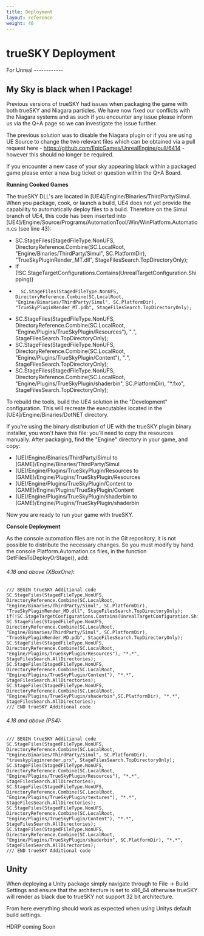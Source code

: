 ```yaml
---
title: Deployment
layout: reference
weight: 40
---
```





trueSKY Deployment
========

<div class="ue4-specific">
For Unreal
------------

My Sky is black when I Package!
---------------------------------

Previous versions of trueSKY had issues when packaging the game with both trueSKY and Niagara particles. We have now fixed our conflicts with the Niagara systems and as such if you encounter any issue please inform us via the Q+A page so we can investigate the issue further.

The previous solution was to disable the Niagara plugin or if you are using UE Source to change the two relevant files which can be obtained via a pull request here - https://github.com/EpicGames/UnrealEngine/pull/6414 - however this should no longer be required.

If you encounter a new case of your sky appearing black within a packaged game please enter a new bug ticket or question within the Q+A Board.


**Running Cooked Games**

The trueSKY DLL's are  located in [UE4]/Engine/Binaries/ThirdParty/Simul. When you package, cook, or launch a build, UE4 does not yet provide the capability to automatically deploy files to a build. Therefore on the Simul branch of UE4, this code has been inserted into [UE4]/Engine/Source/Programs/AutomationTool/Win/WinPlatform.Automation.cs (see line 43):



* SC.StageFiles(StagedFileType.NonUFS, DirectoryReference.Combine(SC.LocalRoot, "Engine/Binaries/ThirdParty/Simul", SC.PlatformDir), "TrueSkyPluginRender_MT.dll", StageFilesSearch.TopDirectoryOnly);        
* if (!SC.StageTargetConfigurations.Contains(UnrealTargetConfiguration.Shipping))
*       SC.StageFiles(StagedFileType.NonUFS, DirectoryReference.Combine(SC.LocalRoot, "Engine/Binaries/ThirdParty/Simul", SC.PlatformDir), "TrueSkyPluginRender_MT.pdb", StageFilesSearch.TopDirectoryOnly);
* SC.StageFiles(StagedFileType.NonUFS, DirectoryReference.Combine(SC.LocalRoot, "Engine/Plugins/TrueSkyPlugin/Resources"), "*.*", StageFilesSearch.TopDirectoryOnly);
* SC.StageFiles(StagedFileType.NonUFS, DirectoryReference.Combine(SC.LocalRoot, "Engine/Plugins/TrueSkyPlugin/Content"), "*.*", StageFilesSearch.TopDirectoryOnly);
* SC.StageFiles(StagedFileType.NonUFS, DirectoryReference.Combine(SC.LocalRoot, "Engine/Plugins/TrueSkyPlugin/shaderbin", SC.PlatformDir), "*.fxo", StageFilesSearch.TopDirectoryOnly);



To rebuild the tools, build the UE4 solution in the "Development" configuration. This will recreate the executables located in the [UE4]/Engine/Binaries/DotNET directory.

If you're using the binary distribution of UE with the trueSKY plugin binary installer, you won't have this file: you'll need to copy the resources manually. After packaging, find the "Engine" directory in your game, and copy:


* (UE)/Engine/Binaries/ThirdParty/Simul to (GAME)/Engine/Binaries/ThirdParty/Simul
* (UE)/Engine/Plugins/TrueSkyPlugin/Resources to (GAME)/Engine/Plugins/TrueSkyPlugin/Resources
* (UE)/Engine/Plugins/TrueSkyPlugin/Content to (GAME)/Engine/Plugins/TrueSkyPlugin/Content
* (UE)/Engine/Plugins/TrueSkyPlugin/shaderbin to (GAME)/Engine/Plugins/TrueSkyPlugin/shaderbin

Now you are ready to run your game with trueSKY.


**Console Deployment**

As the console automation files are not in the Git repository, it is not possible to distribute the necessary changes. So you must modify by hand the console Platform.Automation.cs files, in the function GetFilesToDeployOrStage(), add:

###### 4.18 and above (XBoxOne):
~~~~~~~~~~~~~~~~~~~~~~~
/// BEGIN trueSKY Additional code
SC.StageFiles(StagedFileType.NonUFS, DirectoryReference.Combine(SC.LocalRoot, "Engine/Binaries/ThirdParty/Simul", SC.PlatformDir), "TrueSkyPluginRender_MD.dll", StageFilesSearch.TopDirectoryOnly);
if(!SC.StageTargetConfigurations.Contains(UnrealTargetConfiguration.Shipping))
SC.StageFiles(StagedFileType.NonUFS, DirectoryReference.Combine(SC.LocalRoot, "Engine/Binaries/ThirdParty/Simul", SC.PlatformDir), "TrueSkyPluginRender_MD.pdb", StageFilesSearch.TopDirectoryOnly);
SC.StageFiles(StagedFileType.NonUFS, DirectoryReference.Combine(SC.LocalRoot, "Engine/Plugins/TrueSkyPlugin/Resources"), "*.*", StageFilesSearch.AllDirectories);
SC.StageFiles(StagedFileType.NonUFS, DirectoryReference.Combine(SC.LocalRoot, "Engine/Plugins/TrueSkyPlugin/Content"), "*.*", StageFilesSearch.AllDirectories);
SC.StageFiles(StagedFileType.NonUFS, DirectoryReference.Combine(SC.LocalRoot, "Engine/Plugins/TrueSkyPlugin/shaderbin",SC.PlatformDir), "*.*", StageFilesSearch.AllDirectories);
/// END trueSKY Additional code         
~~~~~~~~~~~~~~~~~~~~~~~


###### 4.18 and above (PS4):
~~~~~~~~~~~~~~~~~~~~~~~
/// BEGIN trueSKY Additional code
SC.StageFiles(StagedFileType.NonUFS, DirectoryReference.Combine(SC.LocalRoot, "Engine/Binaries/ThirdParty/Simul", SC.PlatformDir), "trueskypluginrender.prx", StageFilesSearch.TopDirectoryOnly);
SC.StageFiles(StagedFileType.NonUFS, DirectoryReference.Combine(SC.LocalRoot, "Engine/Plugins/TrueSkyPlugin/Resources"), "*.*", StageFilesSearch.AllDirectories);
SC.StageFiles(StagedFileType.NonUFS, DirectoryReference.Combine(SC.LocalRoot, "Engine/Plugins/TrueSkyPlugin/textures"), "*.*", StageFilesSearch.AllDirectories);
SC.StageFiles(StagedFileType.NonUFS, DirectoryReference.Combine(SC.LocalRoot, "Engine/Plugins/TrueSkyPlugin/Content"), "*.*", StageFilesSearch.AllDirectories);
SC.StageFiles(StagedFileType.NonUFS, DirectoryReference.Combine(SC.LocalRoot, "Engine/Plugins/TrueSkyPlugin/shaderbin", SC.PlatformDir), "*.*", StageFilesSearch.AllDirectories);
/// END trueSKY Additional code
~~~~~~~~~~~~~~~~~~~~~~~
</div>

<div class="unity-specific">

Unity
----------

When deploying a Unity package simply navigate through to File -> Build Settings and ensure that the architecture is set to x86_64 otherwise trueSKY will render as black due to trueSKY not support 32 bit architecture.

From here everything should work as expected when using Unitys default build settings.

HDRP coming Soon
</div>

